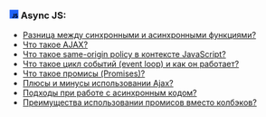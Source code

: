<h3>
  <img src="../assets/AsyncJS.png" width="16" height="16" />
  <span>Async JS:</span>
</h3>

- [Разница между синхронными и асинхронными функциями?](https://youtu.be/kx3dR6ztICU?t=681)
- [Что такое AJAX?](https://youtu.be/IooJ3P2VUYs?t=547)
- [Что такое same-origin policy в контексте JavaScript?](https://youtu.be/IooJ3P2VUYs?t=612)
- [Что такое цикл событий (event loop) и как он работает?](https://youtu.be/w-vUj0gHGgg?t=293)
- [Что такое промисы (Promises)?](https://youtu.be/G4iYlbilozM?t=371)
- [Плюсы и минусы использовании Ajax?](https://youtu.be/yvOXvZ8aEFo?t=352)
- [Подходы при работе с асинхронным кодом?](https://youtu.be/yvOXvZ8aEFo?t=410)
- [Преимущества использовании промисов вместо колбэков?](https://youtu.be/yvOXvZ8aEFo?t=481)

